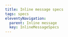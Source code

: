 ```yaml
---
title: Inline message specs
tags: specs
eleventyNavigation:
  parent: Inline message
  key: InlineMessageSpecs
---
```


